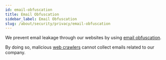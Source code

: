 ```yaml
---
id: email-obfuscation
title: Email Obfuscation
sidebar_label: Email Obfuscation
slug: /about/security/privacy/email-obfuscation
---
```


We prevent email leakage through our websites
by using
[email obfuscation](https://support.cloudflare.com/hc/en-us/articles/200170016-What-is-Email-Address-Obfuscation).

By doing so,
malicious [web crawlers](https://en.wikipedia.org/wiki/Web_crawler)
cannot collect emails
related to our company.
